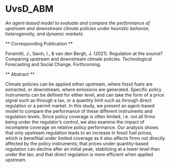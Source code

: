 # UvsD_ABM

*An agent-based model to evaluate and compare the performance of upstream and downstream climate policies under heuristic behavior, heterogeneity, and dynamic markets.*

** Corresponding Publication **

Foramitti, J., Savin, I., & van den Bergh, J. (2021). Regulation at the source? Comparing upstream and downstream climate policies. Technological Forecasting and Social Change. Forthcoming.

** Abstract **

Climate policies can be applied either upstream, where fossil fuels are extracted, or downstream, where emissions are generated. Specific policy instruments can be defined for either level, and can take the form of a price signal such as through a tax, or a quantity limit such as through direct regulation or a permit market. In this study, we present an agent-based model to compare the performance of these different instruments and regulation levels. Since policy coverage is often limited, i.e. not all firms being under the regulator’s control, we also examine the impact of incomplete coverage on relative policy performance. Our analysis shows that only upstream regulation leads to an increase in fossil fuel prices, which is benefitial under limited coverage as it also affects firms not directly affected by the policy instruments; that prices under quantity-based regulation can decline after an initial peak, stabilizing at a lower level than under the tax; and that direct regulation is more efficient when applied upstream. 
